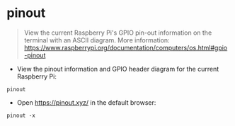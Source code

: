 # pinout

> View the current Raspberry Pi's GPIO pin-out information on the terminal with an ASCII diagram.
> More information: <https://www.raspberrypi.org/documentation/computers/os.html#gpio-pinout>

- View the pinout information and GPIO header diagram for the current Raspberry Pi:

`pinout`

- Open <https://pinout.xyz/> in the default browser:

`pinout -x`
